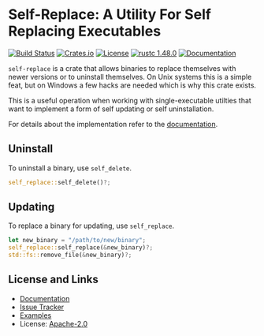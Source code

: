 # Self-Replace: A Utility For Self Replacing Executables

[![Build Status](https://github.com/mitsuhiko/self-replace/workflows/Tests/badge.svg?branch=main)](https://github.com/mitsuhiko/self-replace/actions?query=workflow%3ATests)
[![Crates.io](https://img.shields.io/crates/d/self-replace.svg)](https://crates.io/crates/self-replace)
[![License](https://img.shields.io/github/license/mitsuhiko/self-replace)](https://github.com/mitsuhiko/self-replace/blob/main/LICENSE)
[![rustc 1.48.0](https://img.shields.io/badge/rust-1.48%2B-orange.svg)](https://img.shields.io/badge/rust-1.48%2B-orange.svg)
[![Documentation](https://docs.rs/self-replace/badge.svg)](https://docs.rs/self-replace)

`self-replace` is a crate that allows binaries to replace themselves with newer
versions or to uninstall themselves.  On Unix systems this is a simple feat, but
on Windows a few hacks are needed which is why this crate exists.

This is a useful operation when working with single-executable utilties that
want to implement a form of self updating or self uninstallation.

For details about the implementation refer to the [documentation](https://docs.rs/self-replace).

## Uninstall

To uninstall a binary, use `self_delete`.

```rust
self_replace::self_delete()?;
```

## Updating

To replace a binary for updating, use `self_replace`.

```rust
let new_binary = "/path/to/new/binary";
self_replace::self_replace(&new_binary)?;
std::fs::remove_file(&new_binary)?;
```

## License and Links

* [Documentation](https://docs.rs/self-replace/)
* [Issue Tracker](https://github.com/mitsuhiko/self-replace/issues)
* [Examples](https://github.com/mitsuhiko/self-replace/tree/main/examples)
* License: [Apache-2.0](https://github.com/mitsuhiko/self-replace/blob/main/LICENSE)
